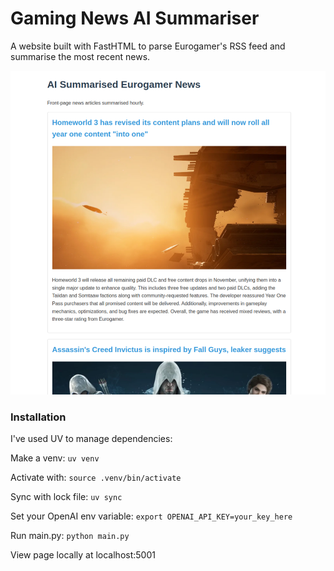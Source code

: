 # Gaming News AI Summariser

A website built with FastHTML to parse Eurogamer's RSS feed and summarise the most recent news.

![Screenshot](./static/homepage.png)

### Installation

I've used UV to manage dependencies:

Make a venv:
`uv venv`

Activate with:
`source .venv/bin/activate`

Sync with lock file:
`uv sync`

Set your OpenAI env variable:
`export OPENAI_API_KEY=your_key_here`

Run main.py:
`python main.py`

View page locally at localhost:5001
